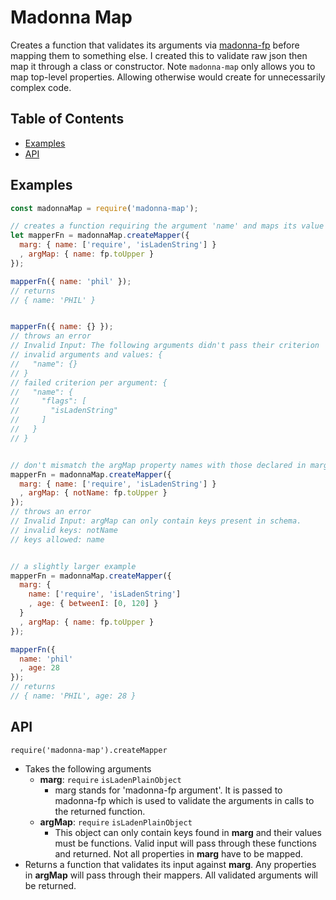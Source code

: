 # Madonna Map
Creates a function that validates its arguments via
[madonna-fp](https://github.com/olsonpm/madonna-fp) before mapping them to
something else.  I created this to validate raw json then map it through a
class or constructor.  Note `madonna-map` only allows you to map top-level
properties.  Allowing otherwise would create for unnecessarily complex code.

<!-- START doctoc generated TOC please keep comment here to allow auto update -->
<!-- DON'T EDIT THIS SECTION, INSTEAD RE-RUN doctoc TO UPDATE -->
## Table of Contents

 - [Examples](#examples)
 - [API](#api)

<!-- END doctoc generated TOC please keep comment here to allow auto update -->

## Examples
```js
const madonnaMap = require('madonna-map');

// creates a function requiring the argument 'name' and maps its value to uppercase
let mapperFn = madonnaMap.createMapper({
  marg: { name: ['require', 'isLadenString'] }
  , argMap: { name: fp.toUpper }
});

mapperFn({ name: 'phil' });
// returns
// { name: 'PHIL' }


mapperFn({ name: {} });
// throws an error
// Invalid Input: The following arguments didn't pass their criterion
// invalid arguments and values: {
//   "name": {}
// }
// failed criterion per argument: {
//   "name": {
//     "flags": [
//       "isLadenString"
//     ]
//   }
// }


// don't mismatch the argMap property names with those declared in marg
mapperFn = madonnaMap.createMapper({
  marg: { name: ['require', 'isLadenString'] }
  , argMap: { notName: fp.toUpper }
});
// throws an error
// Invalid Input: argMap can only contain keys present in schema.
// invalid keys: notName
// keys allowed: name


// a slightly larger example
mapperFn = madonnaMap.createMapper({
  marg: {
    name: ['require', 'isLadenString']
    , age: { betweenI: [0, 120] }
  }
  , argMap: { name: fp.toUpper }
});

mapperFn({
  name: 'phil'
  , age: 28
});
// returns
// { name: 'PHIL', age: 28 }
```

## API
`require('madonna-map').createMapper`
 - Takes the following arguments
   - **marg**: `require` `isLadenPlainObject`
     - marg stands for 'madonna-fp argument'.  It is passed to madonna-fp which
       is used to validate the arguments in calls to the returned function.
   - **argMap**: `require` `isLadenPlainObject`
     - This object can only contain keys found in **marg** and their values
       must be functions.  Valid input will pass through these functions
       and returned.  Not all properties in **marg** have to be mapped.
 - Returns a function that validates its input against **marg**.  Any properties
   in **argMap** will pass through their mappers.  All validated arguments will
   be returned.
